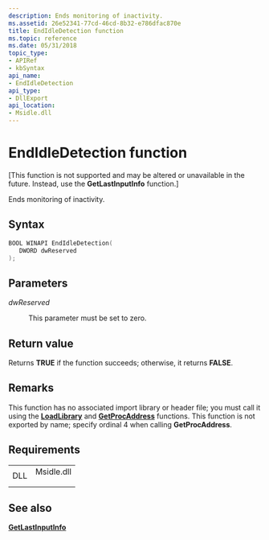 ```yaml
---
description: Ends monitoring of inactivity.
ms.assetid: 26e52341-77cd-46cd-8b32-e786dfac870e
title: EndIdleDetection function
ms.topic: reference
ms.date: 05/31/2018
topic_type: 
- APIRef
- kbSyntax
api_name: 
- EndIdleDetection
api_type: 
- DllExport
api_location: 
- Msidle.dll
---
```


# EndIdleDetection function

\[This function is not supported and may be altered or unavailable in the future. Instead, use the **GetLastInputInfo** function.\]

Ends monitoring of inactivity.

## Syntax


```C++
BOOL WINAPI EndIdleDetection(
   DWORD dwReserved
);
```



## Parameters

<dl> <dt>

*dwReserved* 
</dt> <dd>

This parameter must be set to zero.

</dd> </dl>

## Return value

Returns **TRUE** if the function succeeds; otherwise, it returns **FALSE**.

## Remarks

This function has no associated import library or header file; you must call it using the [**LoadLibrary**](/windows/win32/api/libloaderapi/nf-libloaderapi-loadlibrarya) and [**GetProcAddress**](/windows/win32/api/libloaderapi/nf-libloaderapi-getprocaddress) functions. This function is not exported by name; specify ordinal 4 when calling **GetProcAddress**.

## Requirements



|                |                                                                                       |
|----------------|---------------------------------------------------------------------------------------|
| DLL<br/> | <dl> <dt>Msidle.dll</dt> </dl> |



## See also

<dl> <dt>

[**GetLastInputInfo**](/windows/win32/api/winuser/nf-winuser-getlastinputinfo)
</dt> </dl>

 

 
